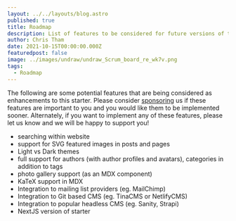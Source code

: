 ```yaml
---
layout: ../../layouts/blog.astro
published: true
title: Roadmap
description: List of features to be considered for future versions of this starter.
author: Chris Tham
date: 2021-10-15T00:00:00.000Z
featuredpost: false
image: ../images/undraw/undraw_Scrum_board_re_wk7v.png
tags:
  - Roadmap
---
```


The following are some potential features that are being considered as enhancements to this starter. Please consider [sponsoring](https://github.com/sponsors/hellotham) us if these features are important to you and you would like them to be implemented sooner. Alternately, if you want to implement any of these features, please let us know and we will be happy to support you!

- searching within website
- support for SVG featured images in posts and pages
- Light vs Dark themes
- full support for authors (with author profiles and avatars), categories in addition to tags
- photo gallery support (as an MDX component)
- KaTeX support in MDX
- Integration to mailing list providers (eg. MailChimp)
- Integration to Git based CMS (eg. TinaCMS or NetlifyCMS)
- Integration to popular headless CMS (eg. Sanity, Strapi)
- NextJS version of starter
